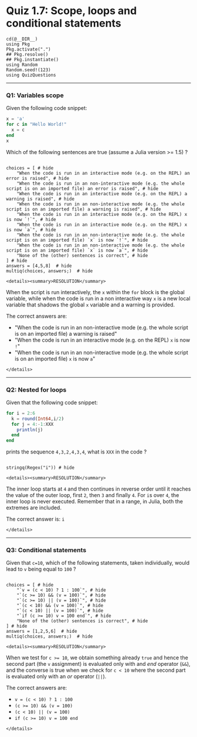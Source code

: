 # Quiz 1.7: Scope, loops and conditional statements 

```@setup q0107
cd(@__DIR__)    
using Pkg      
Pkg.activate(".")  
## Pkg.resolve()   
## Pkg.instantiate()
using Random
Random.seed!(123)
using QuizQuestions
```


--------------------------------------------------------------------------------
### Q1: Variables scope

Given the following code snippet:

```julia
x = 'a'
for c in "Hello World!"
  x = c
end
x
```

Which of the following sentences are true (assume a Julia version >= 1.5) ?

```@example q0107

choices = [ # hide
    "When the code is run in an interactive mode (e.g. on the REPL) an error is raised", # hide
    "When the code is run in an non-interactive mode (e.g. the whole script is on an imported file) an error is raised", # hide
    "When the code is run in an interactive mode (e.g. on the REPL) a warning is raised", # hide
    "When the code is run in an non-interactive mode (e.g. the whole script is on an imported file) a warning is raised", # hide
    "When the code is run in an interactive mode (e.g. on the REPL) x is now `!`", # hide
    "When the code is run in an interactive mode (e.g. on the REPL) x is now `a`", # hide
    "When the code is run in an non-interactive mode (e.g. the whole script is on an imported file) `x` is now `!`", # hide
    "When the code is run in an non-interactive mode (e.g. the whole script is on an imported file) `x` is now `a`", # hide
    "None of the (other) sentences is correct", # hide
] # hide
answers = [4,5,8]  # hide
multiq(choices, answers;)  # hide

```

```@raw html
<details><summary>RESOLUTION</summary>
```

When the script is run interactively, the `x` within the `for` block is the global variable, while when the code is run in a non interactive way `x` is a new local variable that shadows the global `x` variable and a warning is provided.

The correct answers are:
  - "When the code is run in an non-interactive mode (e.g. the whole script is on an imported file) a warning is raised"
  - "When the code is run in an interactive mode (e.g. on the REPL) `x` is now `!`"
  - "When the code is run in an non-interactive mode (e.g. the whole script is on an imported file) `x` is now `a`"

```@raw html
</details>
```

--------------------------------------------------------------------------------
### Q2: Nested for loops

Given that the following code snippet:

```julia
for i = 2:6
  k = round(Int64,i/2)
  for j = 4:-1:XXX
    println(j)
  end
end
```

prints the sequence `4,3,2,4,3,4`, what is `XXX` in the code ?

```@example q0107

stringq(Regex("i")) # hide

```

```@raw html
<details><summary>RESOLUTION</summary>
```

The inner loop starts at `4` and then continues in reverse order until it reaches the value of the outer loop, first `2`, then `3` and finally `4`. For `i`s over `4`, the inner loop is never executed. Remember that in a range, in Julia, both the extremes are included.

The correct answer is: `i`

```@raw html
</details>
```

--------------------------------------------------------------------------------
### Q3: Conditional statements

Given that `c=10`, which of the following statements, taken individually, would lead to `v` being equal to `100` ?

```@example q0107

choices = [ # hide
    "`v = (c < 10) ? 1 : 100`", # hide
    "`(c >= 10) && (v = 100)`", # hide
    "`(c >= 10) || (v = 100)`", # hide
    "`(c < 10) && (v = 100)`", # hide
    "`(c < 10) || (v = 100)`", # hide
    "`if (c >= 10) v = 100 end`", # hide
    "None of the (other) sentences is correct", # hide
] # hide
answers = [1,2,5,6]  # hide
multiq(choices, answers;)  # hide

```

```@raw html
<details><summary>RESOLUTION</summary>
```

 When we test for `c >= 10`, we obtain something already `true` and hence the second part (the `v` assignment) is evaluated only  with and _end_ operator (`&&`), and the converse is true when we check for `c < 10` where the second part is evaluated only with an _or_ operator (`||`).

The correct answers are:
  - `v = (c < 10) ? 1 : 100`
  - `(c >= 10) && (v = 100)`
  - `(c < 10) || (v = 100)`
  - `if (c >= 10) v = 100 end`

```@raw html
</details>
```
